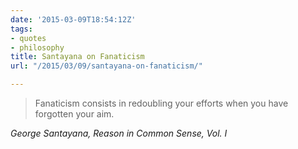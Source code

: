 ```yaml
---
date: '2015-03-09T18:54:12Z'
tags:
- quotes
- philosophy
title: Santayana on Fanaticism
url: "/2015/03/09/santayana-on-fanaticism/"

---
```

<blockquote class="big">Fanaticism consists in redoubling your efforts when you have forgotten your aim.</blockquote>

<cite class="big">George Santayana, <em>Reason in Common Sense</em>, Vol. I</cite>


